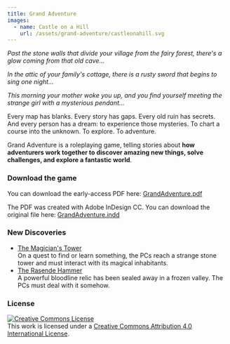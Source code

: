 ```yaml
---
title: Grand Adventure
images:
  - name: Castle on a Hill
    url: /assets/grand-adventure/castleonahill.svg
---
```


_Past the stone walls that divide your village from the fairy forest,
there's a glow coming from that old cave..._

_In the attic of your family's cottage,
there is a rusty sword that begins to sing one night..._

_This morning your mother woke you up,
and you find yourself meeting the strange girl with a mysterious pendant..._

Every map has blanks.
Every story has gaps.
Every old ruin has secrets.
And every person has a dream: to experience those mysteries.
To chart a course into the unknown. To explore. To adventure.

Grand Adventure is a roleplaying game,
telling stories about **how adventurers work together to
discover amazing new things, solve challenges, and explore a fantastic world**.

### Download the game

You can download the early-access PDF here:
[GrandAdventure.pdf](/assets/GrandAdventure.pdf)
<i class="fa fa-file-pdf-o"></i>

The PDF was created with Adobe InDesign CC.
You can download the original file here:
[GrandAdventure.indd](/assets/GrandAdventure.indd)
<i class="fa fa-file-o"></i>

### New Discoveries

* [The Magician's Tower](/grand-adventure/magicians-tower.html)<br />
  On a quest to find or learn something, the PCs reach a strange stone tower
  and must interact with its magical inhabitants.
* [The Rasende Hammer](/grand-adventure/rasende-hammer.html)<br />
  A powerful bloodline relic has been sealed away in a frozen valley.
  The PCs must deal with it somehow.

### License

<a rel="license" href="http://creativecommons.org/licenses/by/4.0/"><img alt="Creative Commons License" style="border-width:0" src="https://i.creativecommons.org/l/by/4.0/88x31.png" /></a><br />This work is licensed under a <a rel="license" href="http://creativecommons.org/licenses/by/4.0/">Creative Commons Attribution 4.0 International License</a>.
